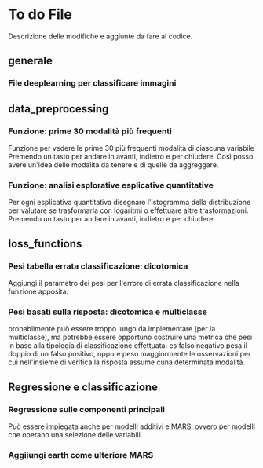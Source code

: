 # To do File

Descrizione delle modifiche e aggiunte da fare al codice.

## generale
### File deeplearning per classificare immagini

## data_preprocessing

### Funzione: prime 30 modalità più frequenti
Funzione per vedere le prime 30 più frequenti modalità di ciascuna variabile 
Premendo un tasto per andare in avanti, indietro e per chiudere.
Così posso avere un'idea delle modalità da tenere e di quelle da aggreggare.


### Funzione: analisi esplorative esplicative quantitative
Per ogni esplicativa quantitativa disegnare l'istogramma della distribuzione per valutare se trasformarla con logaritmi o 
effettuare altre trasformazioni.
Premendo un tasto per andare in avanti, indietro e per chiudere.


## loss_functions

### Pesi tabella errata classificazione: dicotomica
Aggiungi il parametro dei pesi per l'errore di errata classificazione nella funzione apposita.

### Pesi basati sulla risposta: dicotomica e multiclasse
probabilmente può essere troppo lungo da implementare (per la multiclasse), ma potrebbe essere opportuno costruire una metrica che pesi in base alla tipologia di classificazione effettuata: es falso negativo pesa il doppio di un falso positivo, oppure peso maggiormente le osservazioni per cui nell'insieme di verifica la risposta assume cuna determinata modalità.


## Regressione e classificazione
### Regressione sulle componenti principali
Può essere impiegata anche per modelli additivi e MARS, ovvero per modelli che operano una selezione delle variabili.

### Aggiiungi earth come ulteriore MARS 

